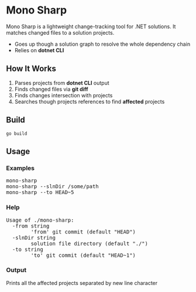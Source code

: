 # Mono Sharp

Mono Sharp is a lightweight change-tracking tool for .NET solutions. It matches changed files to a solution projects.

* Goes up though a solution graph to resolve the whole dependency chain 
* Relies on **dotnet CLI**

## How It Works
1. Parses projects from **dotnet CLI** output
2. Finds changed files via **git diff**
3. Finds changes intersection with projects
4. Searches though projects references to find **affected** projects 

## Build

``
go build
``

## Usage

### Examples

<pre>
mono-sharp
mono-sharp --slnDir /some/path
mono-sharp --to HEAD~5
</pre>

### Help
<pre>
Usage of ./mono-sharp:
  -from string
    	'from' git commit (default "HEAD")
  -slnDir string
    	solution file directory (default "./")
  -to string
    	'to' git commit (default "HEAD~1")
</pre>

### Output
Prints all the affected projects separated by new line character
